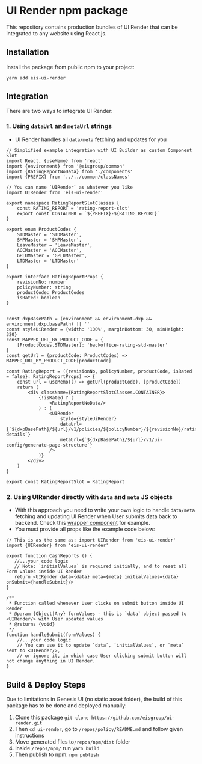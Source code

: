 # UI Render npm package

This repository contains production bundles of UI Render that can be integrated to any website using React.js.

## Installation

Install the package from public npm to your project:

```shell
yarn add eis-ui-render
```

## Integration

There are two ways to integrate UI Render:

### 1. Using `dataUrl` and `metaUrl` strings

- UI Render handles all `data/meta` fetching and updates for you

```tsx
// Simplified example integration with UI Builder as custom Component Slot
import React, {useMemo} from 'react'
import {environment} from '@eisgroup/common'
import {RatingReportNoData} from './components'
import {PREFIX} from '../../common/classNames'

// You can name `UIRender` as whatever you like
import UIRender from 'eis-ui-render'

export namespace RatingReportSlotClasses {
    const RATING_REPORT = 'rating-report-slot'
    export const CONTAINER = `${PREFIX}-${RATING_REPORT}`
}

export enum ProductCodes {
    STDMaster = 'STDMaster',
    SMPMaster = 'SMPMaster',
    LeaveMaster = 'LeaveMaster',
    ACCMaster = 'ACCMaster',
    GPLUMaster = 'GPLUMaster',
    LTDMaster = 'LTDMaster'
}

export interface RatingReportProps {
    revisionNo: number
    policyNumber: string
    productCode: ProductCodes
    isRated: boolean
}


const dxpBasePath = (environment && environment.dxp && environment.dxp.basePath) || ''
const styleUiRender = {width: '100%', marginBottom: 30, minHeight: 320}
const MAPPED_URL_BY_PRODUCT_CODE = {
    [ProductCodes.STDMaster]: 'backoffice-rating-std-master'
}
const getUrl = (productCode: ProductCodes) => MAPPED_URL_BY_PRODUCT_CODE[productCode]

const RatingReport = ({revisionNo, policyNumber, productCode, isRated = false}: RatingReportProps) => {
    const url = useMemo(() => getUrl(productCode), [productCode])
    return (
        <div className={RatingReportSlotClasses.CONTAINER}>
            {!isRated ? (
                <RatingReportNoData/>
            ) : (
                <UIRender
                    style={styleUiRender}
                    dataUrl={`${dxpBasePath}/${url}/v1/policies/${policyNumber}/${revisionNo}/rating-details`}
                    metaUrl={`${dxpBasePath}/${url}/v1/ui-config/generate-page-structure`}
                />
            )}
        </div>
    )
}

export const RatingReportSlot = RatingReport
```

### 2. Using UIRender directly with `data` and `meta` JS objects

 - With this approach you need to write your own logic to handle `data/meta` fetching and updating UI Render when
   User submits data back to backend. Check
   this [wrapper component](https://github.com/eisgroup/ui-render/blob/master/repos/core/src/pages/eis/webstudio.js)
   for example.
 - You must provide all props like the example code below:

```tsx
// This is as the same as: import UIRender from 'eis-ui-render'
import {UIRender} from 'eis-ui-render'

export function CashReports () {
   //...your code logic
   // Note: `initialValues` is required initially, and to reset all Form values inside UI Render
   return <UIRender data={data} meta={meta} initialValues={data} onSubmit={handleSubmit}/>
}

/**
 * Function called whenever User clicks on submit button inside UI Render
 * @param {Object|Any} formValues - this is `data` object passed to <UIRender/> with User updated values
 * @returns {void}
 */
function handleSubmit(formValues) {
    //...your code logic
    // You can use it to update `data`, `initialValues`, or `meta` sent to <UIRender/>,
    // or ignore it, in which case User clicking submit button will not change anything in UI Render.
}
```

## Build & Deploy Steps

Due to limitations in Genesis UI (no static asset folder), the build of this package has to be done and deployed manually:

1. Clone this package `git clone https://github.com/eisgroup/ui-render.git`
2. Then `cd ui-render`, go to `/repos/policy/README.md` and follow given instructions
3. Move generated files to`/repos/npm/dist` folder
4. Inside `/repos/npm/` run `yarn build`
5. Then publish to npm: `npm publish`
